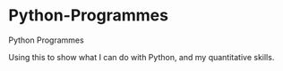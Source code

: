 # Python-Programmes
Python Programmes

Using this to show what I can do with Python, and my quantitative skills.
